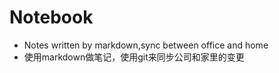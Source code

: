 Notebook
========

+ Notes written by markdown,sync between office and home
+ 使用markdown做笔记，使用git来同步公司和家里的变更
